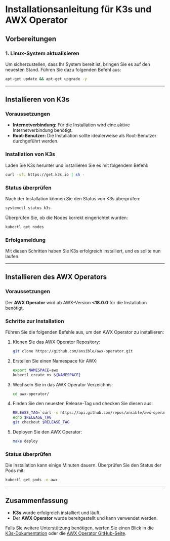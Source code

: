 
# Installationsanleitung für K3s und AWX Operator

## Vorbereitungen

### 1. Linux-System aktualisieren
Um sicherzustellen, dass Ihr System bereit ist, bringen Sie es auf den neuesten Stand. Führen Sie dazu folgenden Befehl aus:

```bash
apt-get update && apt-get upgrade -y
```

---

## Installieren von K3s

### Voraussetzungen
- **Internetverbindung:** Für die Installation wird eine aktive Internetverbindung benötigt.
- **Root-Benutzer:** Die Installation sollte idealerweise als Root-Benutzer durchgeführt werden.

### Installation von K3s
Laden Sie K3s herunter und installieren Sie es mit folgendem Befehl:

```bash
curl -sfL https://get.k3s.io | sh -
```

### Status überprüfen
Nach der Installation können Sie den Status von K3s überprüfen:

```bash
systemctl status k3s
```

Überprüfen Sie, ob die Nodes korrekt eingerichtet wurden:

```bash
kubectl get nodes
```

### Erfolgsmeldung
Mit diesen Schritten haben Sie K3s erfolgreich installiert, und es sollte nun laufen.

---

## Installieren des AWX Operators

### Voraussetzungen
Der **AWX Operator** wird ab AWX-Version **<18.0.0** für die Installation benötigt.

### Schritte zur Installation
Führen Sie die folgenden Befehle aus, um den AWX Operator zu installieren:

1. Klonen Sie das AWX Operator Repository:
   ```bash
   git clone https://github.com/ansible/awx-operator.git
   ```

2. Erstellen Sie einen Namespace für AWX:
   ```bash
   export NAMESPACE=awx
   kubectl create ns ${NAMESPACE}
   ```

3. Wechseln Sie in das AWX Operator Verzeichnis:
   ```bash
   cd awx-operator/
   ```

4. Finden Sie den neuesten Release-Tag und checken Sie diesen aus:
   ```bash
   RELEASE_TAG=`curl -s https://api.github.com/repos/ansible/awx-operator/releases/latest | grep tag_name | cut -d '"' -f 4`
   echo $RELEASE_TAG
   git checkout $RELEASE_TAG
   ```

5. Deployen Sie den AWX Operator:
   ```bash
   make deploy
   ```

### Status überprüfen
Die Installation kann einige Minuten dauern. Überprüfen Sie den Status der Pods mit:

```bash
kubectl get pods -n awx
```

---

## Zusammenfassung
- **K3s** wurde erfolgreich installiert und läuft.
- Der **AWX Operator** wurde bereitgestellt und kann verwendet werden.

Falls Sie weitere Unterstützung benötigen, werfen Sie einen Blick in die [K3s-Dokumentation](https://k3s.io) oder die [AWX Operator GitHub-Seite](https://github.com/ansible/awx-operator).
